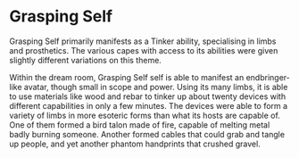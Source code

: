# Grasping Self
Grasping Self primarily manifests as a Tinker ability, specialising in limbs and prosthetics. The various capes with access to its abilities were given slightly different variations on this theme.

Within the dream room, Grasping Self self is able to manifest an endbringer-like avatar, though small in scope and power. Using its many limbs, it is able to use materials like wood and rebar to tinker up about twenty devices with different capabilities in only a few minutes. The devices were able to form a variety of limbs in more esoteric forms than what its hosts are capable of. One of them formed a bird talon made of fire, capable of melting metal badly burning someone. Another formed cables that could grab and tangle up people, and yet another phantom handprints that crushed gravel. 
